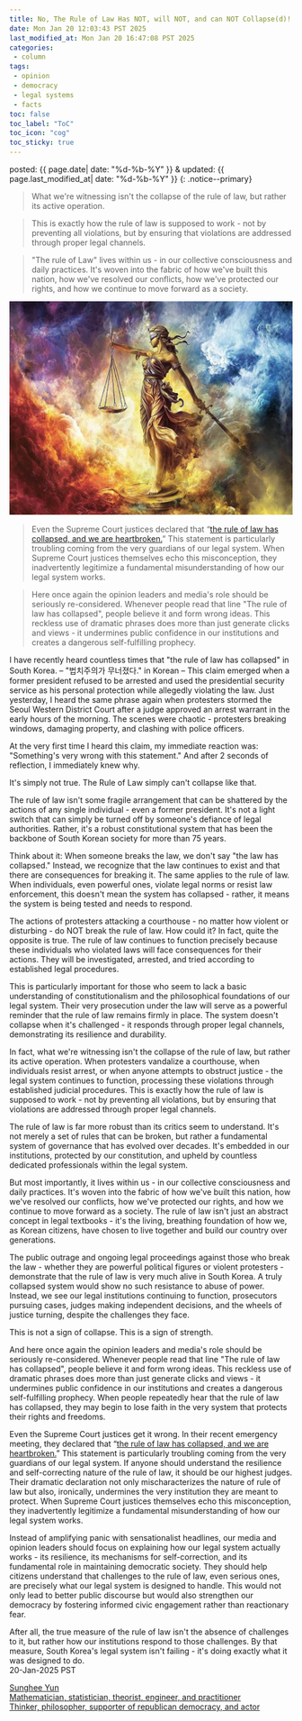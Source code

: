 ```yaml
---
title: No, The Rule of Law Has NOT, will NOT, and can NOT Collapse(d)!
date: Mon Jan 20 12:03:43 PST 2025
last_modified_at: Mon Jan 20 16:47:08 PST 2025
categories:
 - column
tags:
 - opinion
 - democracy
 - legal systems
 - facts
toc: false
toc_label: "ToC"
toc_icon: "cog"
toc_sticky: true
---
```


posted: {{ page.date| date: "%d-%b-%Y" }}
&amp;
updated: {{ page.last_modified_at| date: "%d-%b-%Y" }}
{: .notice--primary}

<!--# No, The Rule of Law Hasn't 'Collapsed' in South Korea-->

<blockquote>
What we're witnessing isn't the collapse of the rule of law,
<font class="emph">but rather its active operation.</font>
<!--When protesters vandalize a courthouse,
when individuals resist arrest, or when anyone attempts to obstruct justice - the legal system continues to function,
processing these violations through established judicial procedures.-->
</blockquote>

<blockquote>
This is exactly how the rule of law is supposed to work - not by preventing all violations,
but <font class="emph">by ensuring that violations are addressed through proper legal channels.</font>
</blockquote>

<blockquote>
<font class="emph">
"The rule of Law" lives within us - in our collective consciousness and daily practices.
It's woven into the fabric of how we've built this nation, how we've resolved our conflicts, how we've protected our rights, and how we continue to move forward as a society.
</font>
<!--The rule of law isn't just an abstract concept in legal textbooks - it's the living, breathing foundation of how we, as Korean citizens, have chosen to live together and build our country over generations.-->
</blockquote>

<div class="img-container">
<img src="/resource/columns/u1564158738_No_The_Rule_of_Law_Has_NOT_will_NOT_and_can_NOT_C_9b657b48-c19d-40a8-8b92-b7b6a720af66_0.png">
</div>

<blockquote>
Even the Supreme Court justices declared that
&ldquo;<a href="https://v.daum.net/v/20250120080717494">the rule of law has collapsed, and we are heartbroken.</a>&rdquo;
This statement is particularly troubling coming from the very guardians of our legal system.
<!--If anyone should understand the resilience and self-correcting nature of the rule of law, it should be our highest judges.
Their dramatic declaration not only mischaracterizes the nature of rule of law but also, ironically,
undermines the very institution they are meant to protect.-->
<font class="emph">When Supreme Court justices themselves echo this misconception,
they inadvertently legitimize a fundamental misunderstanding of how our legal system works.</font>
</blockquote>

<blockquote>
<font class="emph">Here once again the opinion leaders and media's role should be seriously re-considered.</font>
Whenever people read that line "The rule of law has collapsed", people believe it and form wrong ideas.
This reckless use of dramatic phrases does more than just generate clicks and views -
<font class="emph">it undermines public confidence in our institutions and creates a dangerous self-fulfilling prophecy.</font>
</blockquote>

I have recently heard countless times that "the rule of law has collapsed" in South Korea.
&ndash;
"법치주의가 무너졌다." in Korean
&ndash;
This claim emerged when a former president refused to be arrested and used the presidential security service
as his personal protection while allegedly violating the law.
Just yesterday, I heard the same phrase again when protesters stormed the Seoul Western District Court
after a judge approved an arrest warrant in the early hours of the morning.
The scenes were chaotic - protesters breaking windows, damaging property, and clashing with police officers.

At the very first time I heard this claim,
my immediate reaction was: "Something's very wrong with this statement."
And after 2 seconds of reflection, I immediately knew why.

<p>
<font class="emph">
It's simply not true.
The Rule of Law simply can't collapse like that.
</font>
</p>

The rule of law isn't some fragile arrangement that can be shattered by the actions of any single individual - even a former president. It's not a light switch that can simply be turned off by someone's defiance of legal authorities. Rather, it's a robust constitutional system that has been the backbone of South Korean society for more than 75 years.

Think about it: When someone breaks the law, we don't say "the law has collapsed." Instead, we recognize that the law continues to exist and that there are consequences for breaking it. The same applies to the rule of law. When individuals, even powerful ones, violate legal norms or resist law enforcement, this doesn't mean the system has collapsed - rather, it means the system is being tested and needs to respond.

The actions of protesters attacking a courthouse - no matter how violent or disturbing - do NOT break the rule of law.
How could it?
In fact, quite the opposite is true. The rule of law continues to function precisely because these individuals who violated laws will face consequences for their actions. They will be investigated, arrested, and tried according to established legal procedures.

This is particularly important for those who seem to lack a basic understanding of constitutionalism and the philosophical foundations of our legal system. Their very prosecution under the law will serve as a powerful reminder that the rule of law remains firmly in place. The system doesn't collapse when it's challenged - it responds through proper legal channels, demonstrating its resilience and durability.

In fact, what we're witnessing isn't the collapse of the rule of law, but rather its active operation. When protesters vandalize a courthouse, when individuals resist arrest, or when anyone attempts to obstruct justice - the legal system continues to function, processing these violations through established judicial procedures. This is exactly how the rule of law is supposed to work - not by preventing all violations, but by ensuring that violations are addressed through proper legal channels.

The rule of law is far more robust than its critics seem to understand.
It's not merely a set of rules that can be broken, but rather a fundamental system of governance that has evolved over decades.
It's embedded in our institutions, protected by our constitution, and upheld by countless dedicated professionals within the legal system.

But most importantly, it lives within us - in our collective consciousness and daily practices.
It's woven into the fabric of how we've built this nation, how we've resolved our conflicts, how we've protected our rights, and how we continue to move forward as a society.
The rule of law isn't just an abstract concept in legal textbooks - it's the living, breathing foundation of how we, as Korean citizens, have chosen to live together and build our country over generations.

The public outrage and ongoing legal proceedings against those who break the law - whether they are powerful political figures or violent protesters - demonstrate that the rule of law is very much alive in South Korea. A truly collapsed system would show no such resistance to abuse of power. Instead, we see our legal institutions continuing to function, prosecutors pursuing cases, judges making independent decisions, and the wheels of justice turning, despite the challenges they face.

<p>
<font class="emph">This is not a sign of collapse. This is a sign of strength.</font>
</p>

And here once again the opinion leaders and media's role should be seriously re-considered.
Whenever people read that line "The rule of law has collapsed", people believe it and form wrong ideas.
This reckless use of dramatic phrases does more than just generate clicks and views - it undermines public confidence in our institutions and creates a dangerous self-fulfilling prophecy.
When people repeatedly hear that the rule of law has collapsed, they may begin to lose faith in the very system that protects their rights and freedoms.

Even the Supreme Court justices get it wrong.
In their recent emergency meeting, they declared that
&ldquo;[the rule of law has collapsed, and we are heartbroken.](https://v.daum.net/v/20250120080717494)&rdquo;
This statement is particularly troubling coming from the very guardians of our legal system.
If anyone should understand the resilience and self-correcting nature of the rule of law, it should be our highest judges.
Their dramatic declaration not only mischaracterizes the nature of rule of law but also, ironically, undermines the very institution they are meant to protect.
When Supreme Court justices themselves echo this misconception, they inadvertently legitimize a fundamental misunderstanding of how our legal system works.

Instead of amplifying panic with sensationalist headlines, our media and opinion leaders should focus on explaining how our legal system actually works - its resilience, its mechanisms for self-correction, and its fundamental role in maintaining democratic society. They should help citizens understand that challenges to the rule of law, even serious ones, are precisely what our legal system is designed to handle. This would not only lead to better public discourse but would also strengthen our democracy by fostering informed civic engagement rather than reactionary fear.

<font class="emph">
After all, the true measure of the rule of law isn't the absence of challenges to it, but rather how our institutions respond to those challenges.
By that measure, South Korea's legal system isn't failing - it's doing exactly what it was designed to do.
</font>


<br>
20-Jan-2025 PST

[Sunghee Yun
<br>
Mathematician, statistician, theorist, engineer, and practitioner
<br>
Thinker, philosopher, supporter of republican democracy, and actor](/)

